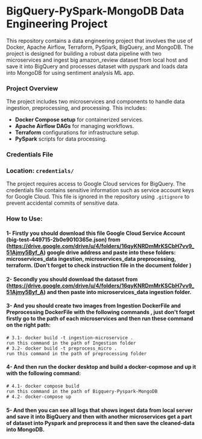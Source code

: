# BigQuery-PySpark-MongoDB Data Engineering Project

This repository contains a data engineering project that involves the use of Docker, Apache Airflow, Terraform, PySpark, BigQuery, and MongoDB. The project is designed for building a robust data pipeline with two microservices and ingest big amazon_review dataset from local host and save it into BigQuery and processes dataset with pyspark and loads data into MongoDB for using sentiment analysis ML app.

### Project Overview

The project includes two microservices and components to handle data ingestion, preprocessing, and processing. This includes:

- **Docker Compose setup** for containerized services.
- **Apache Airflow DAGs** for managing workflows.
- **Terraform** configurations for infrastructure setup.
- **PySpark** scripts for data processing.

### Credentials File

### Location: `credentials/`
The project requires access to Google Cloud services for BigQuery. The credentials file contains sensitive information such as service account keys for Google Cloud. This file is ignored in the repository using `.gitignore` to prevent accidental commits of sensitive data.

### How to Use:
#### 1- Firstly you should download this file **Google Cloud Service Account** (big-test-449715-2b0e9010365e.json) from   (https://drive.google.com/drive/u/4/folders/16qyKNRDmMrKSCbH7vv9_51Ajmy5Byf_A)  google drive address and paste into these folders: microservices_data ingestion, microservices_data preprocessing, terraform. (Don't forget to check instruction file in the document folder )
#### 2- Secondly you should download the dataset from (https://drive.google.com/drive/u/4/folders/16qyKNRDmMrKSCbH7vv9_51Ajmy5Byf_A) and then paste into microservices_data ingestion folder.
#### 3- And you should create two images from Ingestion DockerFile and Preprocessing DockerFile with the following commands , just don't forget firstly go to the path of each microservices and then run these command on the right path:

    # 3.1- docker build -t ingestion-microservice .                        run this command in the path of Ingestion folder
    # 3.2- docker build -t preprocess_micro .                              run this command in the path of preprocessing folder 
#### 4- And then run the docker desktop and build a docker-copmose and up it with the following command:
    # 4.1- docker compose build                                            run this command in the path of Bigquery-Pyspark-MongoDB
    # 4.2- docker-compose up
#### 5- And then you can see all logs that shows ingest data from local server and save it into BigQuery and then with another microservices get a part of dataset into Pyspark and preprocess it and then save the cleaned-data into MongoDB.


